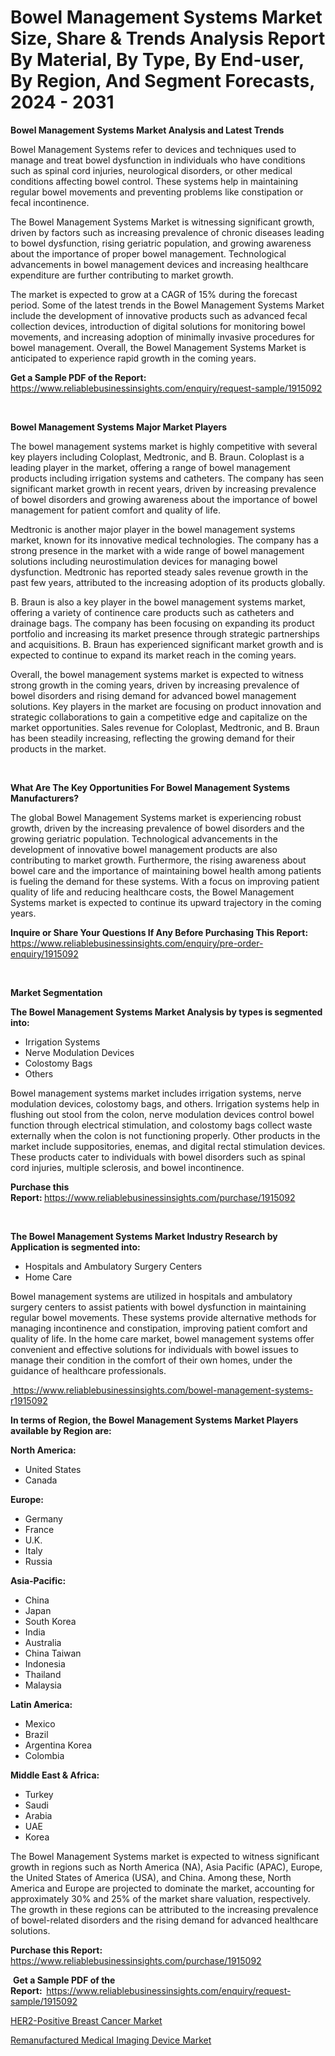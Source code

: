 <p><h1>Bowel Management Systems Market Size, Share & Trends Analysis Report By Material, By Type, By End-user, By Region, And Segment Forecasts, 2024 - 2031</h1></p><p><strong>Bowel Management Systems Market Analysis and Latest Trends</strong></p>
<p><p>Bowel Management Systems refer to devices and techniques used to manage and treat bowel dysfunction in individuals who have conditions such as spinal cord injuries, neurological disorders, or other medical conditions affecting bowel control. These systems help in maintaining regular bowel movements and preventing problems like constipation or fecal incontinence.</p><p>The Bowel Management Systems Market is witnessing significant growth, driven by factors such as increasing prevalence of chronic diseases leading to bowel dysfunction, rising geriatric population, and growing awareness about the importance of proper bowel management. Technological advancements in bowel management devices and increasing healthcare expenditure are further contributing to market growth.</p><p>The market is expected to grow at a CAGR of 15% during the forecast period. Some of the latest trends in the Bowel Management Systems Market include the development of innovative products such as advanced fecal collection devices, introduction of digital solutions for monitoring bowel movements, and increasing adoption of minimally invasive procedures for bowel management. Overall, the Bowel Management Systems Market is anticipated to experience rapid growth in the coming years.</p></p>
<p><strong>Get a Sample PDF of the Report:&nbsp;</strong> <a href="https://www.reliablebusinessinsights.com/enquiry/request-sample/1915092">https://www.reliablebusinessinsights.com/enquiry/request-sample/1915092</a></p>
<p>&nbsp;</p>
<p><strong>Bowel Management Systems Major Market Players</strong></p>
<p><p>The bowel management systems market is highly competitive with several key players including Coloplast, Medtronic, and B. Braun. Coloplast is a leading player in the market, offering a range of bowel management products including irrigation systems and catheters. The company has seen significant market growth in recent years, driven by increasing prevalence of bowel disorders and growing awareness about the importance of bowel management for patient comfort and quality of life.</p><p>Medtronic is another major player in the bowel management systems market, known for its innovative medical technologies. The company has a strong presence in the market with a wide range of bowel management solutions including neurostimulation devices for managing bowel dysfunction. Medtronic has reported steady sales revenue growth in the past few years, attributed to the increasing adoption of its products globally.</p><p>B. Braun is also a key player in the bowel management systems market, offering a variety of continence care products such as catheters and drainage bags. The company has been focusing on expanding its product portfolio and increasing its market presence through strategic partnerships and acquisitions. B. Braun has experienced significant market growth and is expected to continue to expand its market reach in the coming years.</p><p>Overall, the bowel management systems market is expected to witness strong growth in the coming years, driven by increasing prevalence of bowel disorders and rising demand for advanced bowel management solutions. Key players in the market are focusing on product innovation and strategic collaborations to gain a competitive edge and capitalize on the market opportunities. Sales revenue for Coloplast, Medtronic, and B. Braun has been steadily increasing, reflecting the growing demand for their products in the market.</p></p>
<p>&nbsp;</p>
<p><strong>What Are The Key Opportunities For Bowel Management Systems Manufacturers?</strong></p>
<p><p>The global Bowel Management Systems market is experiencing robust growth, driven by the increasing prevalence of bowel disorders and the growing geriatric population. Technological advancements in the development of innovative bowel management products are also contributing to market growth. Furthermore, the rising awareness about bowel care and the importance of maintaining bowel health among patients is fueling the demand for these systems. With a focus on improving patient quality of life and reducing healthcare costs, the Bowel Management Systems market is expected to continue its upward trajectory in the coming years.</p></p>
<p><strong>Inquire or Share Your Questions If Any Before Purchasing This Report:</strong> <a href="https://www.reliablebusinessinsights.com/enquiry/pre-order-enquiry/1915092">https://www.reliablebusinessinsights.com/enquiry/pre-order-enquiry/1915092</a></p>
<p>&nbsp;</p>
<p><strong>Market Segmentation</strong></p>
<p><strong>The Bowel Management Systems Market Analysis by types is segmented into:</strong></p>
<p><ul><li>Irrigation Systems</li><li>Nerve Modulation Devices</li><li>Colostomy Bags</li><li>Others</li></ul></p>
<p><p>Bowel management systems market includes irrigation systems, nerve modulation devices, colostomy bags, and others. Irrigation systems help in flushing out stool from the colon, nerve modulation devices control bowel function through electrical stimulation, and colostomy bags collect waste externally when the colon is not functioning properly. Other products in the market include suppositories, enemas, and digital rectal stimulation devices. These products cater to individuals with bowel disorders such as spinal cord injuries, multiple sclerosis, and bowel incontinence.</p></p>
<p><strong>Purchase this Report:&nbsp;</strong><a href="https://www.reliablebusinessinsights.com/purchase/1915092">https://www.reliablebusinessinsights.com/purchase/1915092</a></p>
<p>&nbsp;</p>
<p><strong>The Bowel Management Systems Market Industry Research by Application is segmented into:</strong></p>
<p><ul><li>Hospitals and Ambulatory Surgery Centers</li><li>Home Care</li></ul></p>
<p><p>Bowel management systems are utilized in hospitals and ambulatory surgery centers to assist patients with bowel dysfunction in maintaining regular bowel movements. These systems provide alternative methods for managing incontinence and constipation, improving patient comfort and quality of life. In the home care market, bowel management systems offer convenient and effective solutions for individuals with bowel issues to manage their condition in the comfort of their own homes, under the guidance of healthcare professionals.</p></p>
<p><a href="https://www.reliablebusinessinsights.com/bowel-management-systems-r1915092">&nbsp;https://www.reliablebusinessinsights.com/bowel-management-systems-r1915092</a></p>
<p><strong>In terms of Region, the Bowel Management Systems Market Players available by Region are:</strong></p>
<p>
    <p> <strong> North America: </strong>
        <ul>
            <li>United States</li>
            <li>Canada</li>
        </ul>
        </p> 
    <p> <strong> Europe: </strong>
        <ul>
            <li>Germany</li>
            <li>France</li>
            <li>U.K.</li>
            <li>Italy</li>
            <li>Russia</li>
        </ul>
        </p> 
    <p> <strong> Asia-Pacific: </strong>
        <ul>
            <li>China</li>
            <li>Japan</li>
            <li>South Korea</li>
            <li>India</li>
            <li>Australia</li>
            <li>China Taiwan</li>
            <li>Indonesia</li>
            <li>Thailand</li>
            <li>Malaysia</li>
        </ul>
        </p> 
    <p> <strong> Latin America: </strong>
        <ul>
            <li>Mexico</li>
            <li>Brazil</li>
            <li>Argentina Korea</li>
            <li>Colombia</li>
        </ul>
        </p> 
    <p> <strong> Middle East & Africa: </strong>
        <ul>
            <li>Turkey</li>
            <li>Saudi</li>
            <li>Arabia</li>
            <li>UAE</li>
            <li>Korea</li>
        </ul>
    </p>
    </p>
<p><p>The Bowel Management Systems market is expected to witness significant growth in regions such as North America (NA), Asia Pacific (APAC), Europe, the United States of America (USA), and China. Among these, North America and Europe are projected to dominate the market, accounting for approximately 30% and 25% of the market share valuation, respectively. The growth in these regions can be attributed to the increasing prevalence of bowel-related disorders and the rising demand for advanced healthcare solutions.</p></p>
<p><strong>Purchase this Report: </strong><a href="https://www.reliablebusinessinsights.com/purchase/1915092">https://www.reliablebusinessinsights.com/purchase/1915092</a></p>
<p>&nbsp;<strong>Get a Sample PDF of the Report:&nbsp;&nbsp;</strong><a href="https://www.reliablebusinessinsights.com/enquiry/request-sample/1915092">https://www.reliablebusinessinsights.com/enquiry/request-sample/1915092</a></p>
<p><strong></strong></p>
<p><p><a href="https://view.publitas.com/reportprime-1/analyzing-her2-positive-breast-cancer-market-dynamics-and-growth-drivers-and-forecasted-for-period-from-2024-to-2031/">HER2-Positive Breast Cancer Market</a></p><p><a href="https://github.com/lorenzaSchmeler/Market-Research-Report-List-1/blob/main/remanufactured-medical-imaging-device-market.md">Remanufactured Medical Imaging Device Market</a></p></p>